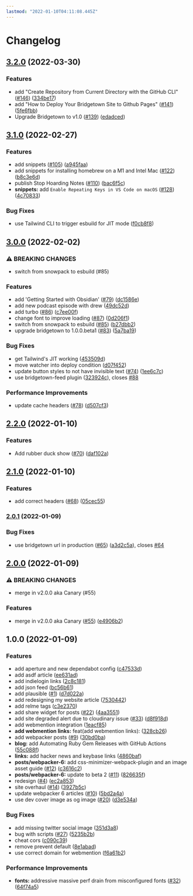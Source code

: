 ```yaml
---
lastmod: "2022-01-10T04:11:08.445Z"
---
```


# Changelog

## [3.2.0](https://github.com/andrewmcodes/andrewm-codes-website/compare/v3.1.0...v3.2.0) (2022-03-30)


### Features

* add "Create Repository from Current Directory with the GitHub CLI" ([#146](https://github.com/andrewmcodes/andrewm-codes-website/issues/146)) ([334be17](https://github.com/andrewmcodes/andrewm-codes-website/commit/334be1745a8bc54c22afb813f1f4d42190fa2dd8))
* add "How to Deploy Your Bridgetown Site to Github Pages" ([#141](https://github.com/andrewmcodes/andrewm-codes-website/issues/141)) ([5fe6fbb](https://github.com/andrewmcodes/andrewm-codes-website/commit/5fe6fbbd08e230f1ea795ab1fee15b3df2da579c))
* Upgrade Bridgetown to v1.0 ([#139](https://github.com/andrewmcodes/andrewm-codes-website/issues/139)) ([edadced](https://github.com/andrewmcodes/andrewm-codes-website/commit/edadcedfc5b48f3d06db997ce06b7db01d7d7314))

## [3.1.0](https://github.com/andrewmcodes/andrewm-codes-website/compare/v3.0.0...v3.1.0) (2022-02-27)

### Features

- add snippets ([#105](https://github.com/andrewmcodes/andrewm-codes-website/issues/105)) ([a945faa](https://github.com/andrewmcodes/andrewm-codes-website/commit/a945faa52766d25944b5d8b79f2672f9af8196a6))
- add snippets for installing homebrew on a M1 and Intel Mac ([#122](https://github.com/andrewmcodes/andrewm-codes-website/issues/122)) ([b8c3e6d](https://github.com/andrewmcodes/andrewm-codes-website/commit/b8c3e6d6e1d29e19f83fd124eaf27b661a2c6ff2))
- publish Stop Hoarding Notes ([#110](https://github.com/andrewmcodes/andrewm-codes-website/issues/110)) ([bac6f5c](https://github.com/andrewmcodes/andrewm-codes-website/commit/bac6f5ccd4da65096a548766071f0bc5ff9d46df))
- **snippets:** add `Enable Repeating Keys in VS Code on macOS` ([#128](https://github.com/andrewmcodes/andrewm-codes-website/issues/128)) ([4c70833](https://github.com/andrewmcodes/andrewm-codes-website/commit/4c708330f8ab887ec08a8240ca007349ddff53a7))

### Bug Fixes

- use Tailwind CLI to trigger esbuild for JIT mode ([f0cb8f8](https://github.com/andrewmcodes/andrewm-codes-website/commit/f0cb8f864fd30f4bcffcbf55ad160ff6c99516b3))

## [3.0.0](https://github.com/andrewmcodes/andrewm-codes-website/compare/v2.2.0...v3.0.0) (2022-02-02)

### ⚠ BREAKING CHANGES

- switch from snowpack to esbuild (#85)

### Features

- add 'Getting Started with Obsidian' ([#79](https://github.com/andrewmcodes/andrewm-codes-website/issues/79)) ([dc1586e](https://github.com/andrewmcodes/andrewm-codes-website/commit/dc1586e49e88bb9f42e8b289f6f350a2643eb43c))
- add new podcast episode with drew ([49dc52d](https://github.com/andrewmcodes/andrewm-codes-website/commit/49dc52d93739604953ddaaaac097b558bd58de83))
- add turbo ([#86](https://github.com/andrewmcodes/andrewm-codes-website/issues/86)) ([c7ee00f](https://github.com/andrewmcodes/andrewm-codes-website/commit/c7ee00f26be5a7ccc7011cee1aab12c0e60e1a6b))
- change font to improve loading ([#87](https://github.com/andrewmcodes/andrewm-codes-website/issues/87)) ([0d206f1](https://github.com/andrewmcodes/andrewm-codes-website/commit/0d206f1270e1d1e779c8bafb51dab3ec023a8d66))
- switch from snowpack to esbuild ([#85](https://github.com/andrewmcodes/andrewm-codes-website/issues/85)) ([b27dbb2](https://github.com/andrewmcodes/andrewm-codes-website/commit/b27dbb25f7f38f8ae39532402122fd40745b3dbb))
- upgrade bridgetown to 1.0.0.beta1 ([#83](https://github.com/andrewmcodes/andrewm-codes-website/issues/83)) ([5a7ba19](https://github.com/andrewmcodes/andrewm-codes-website/commit/5a7ba19ba70390c9c3464fe4b6e1d9066d217520))

### Bug Fixes

- get Tailwind's JIT working ([453509d](https://github.com/andrewmcodes/andrewm-codes-website/commit/453509d621d4252cbdc1553192c7aff16a681850))
- move watcher into deploy condition ([d07f452](https://github.com/andrewmcodes/andrewm-codes-website/commit/d07f4527ec7da4799d7eff743d72f2586fcc5ad1))
- update button styles to not have invisible text ([#74](https://github.com/andrewmcodes/andrewm-codes-website/issues/74)) ([1ee6c7c](https://github.com/andrewmcodes/andrewm-codes-website/commit/1ee6c7c838ab080e42b51421e9c991f66258705f))
- use bridgetown-feed plugin ([323924c](https://github.com/andrewmcodes/andrewm-codes-website/commit/323924ce3653045ef7791d672af0305eae02ecba)), closes [#88](https://github.com/andrewmcodes/andrewm-codes-website/issues/88)

### Performance Improvements

- update cache headers ([#78](https://github.com/andrewmcodes/andrewm-codes-website/issues/78)) ([d507cf3](https://github.com/andrewmcodes/andrewm-codes-website/commit/d507cf30b08214c31263ad934098d7547ed15a75))

## [2.2.0](https://github.com/andrewmcodes/andrewm-codes-website/compare/v2.1.0...v2.2.0) (2022-01-10)

### Features

- Add rubber duck show ([#70](https://github.com/andrewmcodes/andrewm-codes-website/issues/70)) ([daf102a](https://github.com/andrewmcodes/andrewm-codes-website/commit/daf102a6642381b63bedb86f3448026b5ca640f2))

## [2.1.0](https://github.com/andrewmcodes/andrewm-codes-website/compare/v2.0.1...v2.1.0) (2022-01-10)

### Features

- add correct headers ([#68](https://github.com/andrewmcodes/andrewm-codes-website/issues/68)) ([05cec55](https://github.com/andrewmcodes/andrewm-codes-website/commit/05cec55f3dc2db65c99632042af169ac870bfcd9))

### [2.0.1](https://github.com/andrewmcodes/andrewm-codes-website/compare/v2.0.0...v2.0.1) (2022-01-09)

### Bug Fixes

- use bridgetown url in production ([#65](https://github.com/andrewmcodes/andrewm-codes-website/issues/65)) ([a3d2c5a](https://github.com/andrewmcodes/andrewm-codes-website/commit/a3d2c5afa941889e682aa07b7533d200616afd29)), closes [#64](https://github.com/andrewmcodes/andrewm-codes-website/issues/64)

## [2.0.0](https://github.com/andrewmcodes/andrewm-codes-website/compare/v1.0.0...v2.0.0) (2022-01-09)

### ⚠ BREAKING CHANGES

- merge in v2.0.0 aka Canary (#55)

### Features

- merge in v2.0.0 aka Canary ([#55](https://github.com/andrewmcodes/andrewm-codes-website/issues/55)) ([e4906b2](https://github.com/andrewmcodes/andrewm-codes-website/commit/e4906b2b381fdfcdcf166430c4e90499b65cf022))

## 1.0.0 (2022-01-09)

### Features

- add aperture and new dependabot config ([c47533d](https://github.com/andrewmcodes/andrewm-codes-website/commit/c47533d4191f95d8333ab80c22a055b064eed7a6))
- add asdf article ([ee631ad](https://github.com/andrewmcodes/andrewm-codes-website/commit/ee631ade19d57b5916030e83f42fe9194f050e9d))
- add indielogin links ([2c8c181](https://github.com/andrewmcodes/andrewm-codes-website/commit/2c8c181cd8f74868940573722a6dea14a8b5664b))
- add json feed ([bc56b61](https://github.com/andrewmcodes/andrewm-codes-website/commit/bc56b61b5a1b6427f6489cc151aaae0e86ad7beb))
- add plausible ([#1](https://github.com/andrewmcodes/andrewm-codes-website/issues/1)) ([d7d022a](https://github.com/andrewmcodes/andrewm-codes-website/commit/d7d022a1ce865127dc31cfb32d695b55cc32ae2b))
- add redesigning my website article ([7530442](https://github.com/andrewmcodes/andrewm-codes-website/commit/7530442571f8a71bc07131acb005375613d45911))
- add relme tags ([c3e2370](https://github.com/andrewmcodes/andrewm-codes-website/commit/c3e23704335069fd1073213641e4e82c3f2aaacc))
- add share widget for posts ([#22](https://github.com/andrewmcodes/andrewm-codes-website/issues/22)) ([4aa3551](https://github.com/andrewmcodes/andrewm-codes-website/commit/4aa35511e0d55e0554d27de14db458d096628ca8))
- add site degraded alert due to cloudinary issue ([#33](https://github.com/andrewmcodes/andrewm-codes-website/issues/33)) ([d8f918d](https://github.com/andrewmcodes/andrewm-codes-website/commit/d8f918d718879eb9b76747425c4a8cc5692c4536))
- add webmention integration ([1eacf85](https://github.com/andrewmcodes/andrewm-codes-website/commit/1eacf855c8f95be29fd0e1a59ca2b3777c69d362))
- **add webmention links:** feat(add webmention links): ([328cb26](https://github.com/andrewmcodes/andrewm-codes-website/commit/328cb26072dcae339e90e013f526354091d320c7))
- add webpacker posts ([#9](https://github.com/andrewmcodes/andrewm-codes-website/issues/9)) ([30bd0ba](https://github.com/andrewmcodes/andrewm-codes-website/commit/30bd0bafa77c7fed1c6a75a4e54f47eddd957f06))
- **blog:** add Automating Ruby Gem Releases with GitHub Actions ([55c088f](https://github.com/andrewmcodes/andrewm-codes-website/commit/55c088f66707d6749a6e824beb91c3672104ef1a))
- **links:** add hacker news and keybase links ([4860baf](https://github.com/andrewmcodes/andrewm-codes-website/commit/4860bafb1f1e9ff4866a6f158392caf6cdb58a6a))
- **posts/webpacker-6:** add css-minimizer-webpack-plugin and an image asset guide ([#12](https://github.com/andrewmcodes/andrewm-codes-website/issues/12)) ([c3616c2](https://github.com/andrewmcodes/andrewm-codes-website/commit/c3616c2d84b23425b5afed0d7337746728a98d37))
- **posts/webpacker-6:** update to beta 2 ([#11](https://github.com/andrewmcodes/andrewm-codes-website/issues/11)) ([826635f](https://github.com/andrewmcodes/andrewm-codes-website/commit/826635ff0acf53d9541385fc7c6b1107faee05aa))
- redesign ([#4](https://github.com/andrewmcodes/andrewm-codes-website/issues/4)) ([ec2a853](https://github.com/andrewmcodes/andrewm-codes-website/commit/ec2a85347ff970d2de8847b829fe803e1654d758))
- site overhaul ([#14](https://github.com/andrewmcodes/andrewm-codes-website/issues/14)) ([3927b5c](https://github.com/andrewmcodes/andrewm-codes-website/commit/3927b5cf512df7ed9917d354dc9706d7c1003d7b))
- update webpacker 6 articles ([#10](https://github.com/andrewmcodes/andrewm-codes-website/issues/10)) ([5bd2a4a](https://github.com/andrewmcodes/andrewm-codes-website/commit/5bd2a4a1d3a21ee645d492bd1f9f801ac09c20ae))
- use dev cover image as og image ([#20](https://github.com/andrewmcodes/andrewm-codes-website/issues/20)) ([d3e534a](https://github.com/andrewmcodes/andrewm-codes-website/commit/d3e534ad1e8d5ae97d2a75670e926766b6583a9b))

### Bug Fixes

- add missing twitter social image ([351d3a8](https://github.com/andrewmcodes/andrewm-codes-website/commit/351d3a8890e7aca4011bd9dde1b9bf0b82aebc56))
- bug with scripts ([#27](https://github.com/andrewmcodes/andrewm-codes-website/issues/27)) ([5235b2b](https://github.com/andrewmcodes/andrewm-codes-website/commit/5235b2bd6afe5ddb747aa2a3bd0f5bb15f0626dd))
- cheat cors ([c090c39](https://github.com/andrewmcodes/andrewm-codes-website/commit/c090c391c8e50c9858a80d0b887570c70e89f61f))
- remove prevent default ([8e1abad](https://github.com/andrewmcodes/andrewm-codes-website/commit/8e1abad0923a0a2411f55392c3b7a288aaa51c0a))
- use correct domain for webmention ([f6a61b2](https://github.com/andrewmcodes/andrewm-codes-website/commit/f6a61b2c74961b1d842bb1bead23cef7c166ecb0))

### Performance Improvements

- **fonts:** addressive massive perf drain from misconfigured fonts ([#32](https://github.com/andrewmcodes/andrewm-codes-website/issues/32)) ([64f74a5](https://github.com/andrewmcodes/andrewm-codes-website/commit/64f74a52d2955f4220696603599ad494c8acc783))
